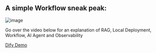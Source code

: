 ## A simple Workflow sneak peak:

![image](https://github.com/user-attachments/assets/172590ca-dd01-4b02-a5e8-b299035f7c24)

Go over the video below for an explanation of RAG, Local Deployment, Workflow, AI Agent and Observability

<a href=https://youtu.be/6y_l3tjZX3c> Dify Demo </a>

